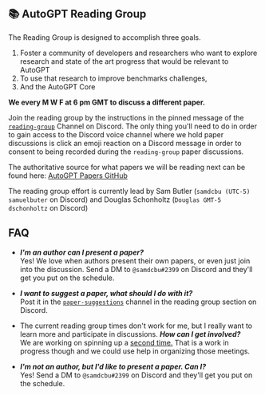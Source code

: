 ## :books: AutoGPT Reading Group

The Reading Group is designed to accomplish three goals.

1. Foster a community of developers and researchers who want to explore research and state of the art progress that
   would be relevant to AutoGPT
2. To use that research to improve benchmarks challenges,
3. And the AutoGPT Core

**We every M W F at 6 pm GMT to discuss a different paper.**

Join the reading group by the instructions in the pinned message of
the [`reading-group`](https://discord.com/channels/1092243196446249134/1103371639036575844) Channel on Discord. The only
thing you'll need to do in order to gain access to the Discord voice channel where we hold paper discussions is click an
emoji reaction on a Discord message in order to consent to being recorded during the `reading-group` paper discussions.

The authoritative source for what papers we will be reading next can be found
here: [AutoGPT Papers GitHub](https://github.com/samuelbutler/Auto-GPT-Papers)

The reading group effort is currently lead by Sam Butler (`samdcbu (UTC-5) samuelbuter` on Discord) and Douglas
Schonholtz (`Douglas GMT-5 dschonholtz` on Discord)

## FAQ

- ***I'm an author can I present a paper?***  
  Yes! We love when authors present their own papers, or even just join into the discussion. Send a DM
  to `@samdcbu#2399` on Discord and they'll get you put on the schedule.


- ***I want to suggest a paper, what should I do with it?***  
  Post it in the [`paper-suggestions`](https://discord.com/channels/1092243196446249134/1103756242943492148) channel in
  the reading group section on Discord.

- The current reading group times don't work for me, but I really want to learn more and participate in discussions.
  ***How can I get involved?***  
  We are working on spinning up
  a [second time.](https://discord.com/channels/1092243196446249134/1103371639036575844/1105861124013957250) That is a
  work in progress though and we could use help in organizing those meetings.

- ***I'm not an author, but I'd like to present a paper. Can I?***  
  Yes! Send a DM to `@samdcbu#2399` on Discord and they'll get you put on the schedule.


